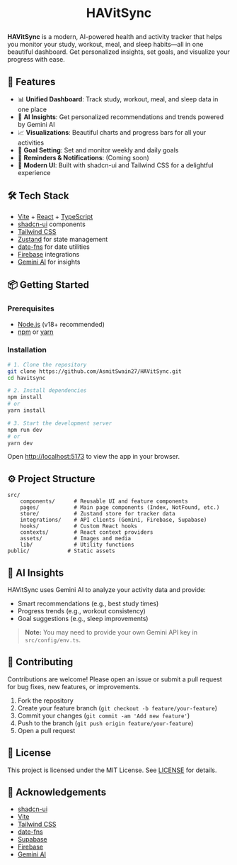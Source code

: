 # <p align="center">HAVitSync</p>

**HAVitSync** is a modern, AI-powered health and activity tracker that helps you monitor your study, workout, meal, and sleep habits—all in one beautiful dashboard. Get personalized insights, set goals, and visualize your progress with ease.

<!-- ![HAVitSync Dashboard Screenshot](public/placeholder.svg) -->

## 🚀 Features

- 📊 **Unified Dashboard**: Track study, workout, meal, and sleep data in one place
- 🤖 **AI Insights**: Get personalized recommendations and trends powered by Gemini AI
- 📈 **Visualizations**: Beautiful charts and progress bars for all your activities
- 🎯 **Goal Setting**: Set and monitor weekly and daily goals
- 🔔 **Reminders & Notifications**: (Coming soon)
- 🌙 **Modern UI**: Built with shadcn-ui and Tailwind CSS for a delightful experience

## 🛠️ Tech Stack

- [Vite](https://vitejs.dev/) + [React](https://react.dev/) + [TypeScript](https://www.typescriptlang.org/)
- [shadcn-ui](https://ui.shadcn.com/) components
- [Tailwind CSS](https://tailwindcss.com/)
- [Zustand](https://zustand-demo.pmnd.rs/) for state management
- [date-fns](https://date-fns.org/) for date utilities
- [Firebase](https://firebase.google.com/) integrations
- [Gemini AI](https://ai.google.dev/) for insights

## 📦 Getting Started

### Prerequisites

- [Node.js](https://nodejs.org/) (v18+ recommended)
- [npm](https://www.npmjs.com/) or [yarn](https://yarnpkg.com/)

### Installation

```bash
# 1. Clone the repository
git clone https://github.com/AsmitSwain27/HAVitSync.git
cd havitsync

# 2. Install dependencies
npm install
# or
yarn install

# 3. Start the development server
npm run dev
# or
yarn dev
```

Open [http://localhost:5173](http://localhost:5173) to view the app in your browser.

## ⚙️ Project Structure

```
src/
	components/      # Reusable UI and feature components
	pages/           # Main page components (Index, NotFound, etc.)
	store/           # Zustand store for tracker data
	integrations/    # API clients (Gemini, Firebase, Supabase)
	hooks/           # Custom React hooks
	contexts/        # React context providers
	assets/          # Images and media
	lib/             # Utility functions
public/            # Static assets
```

## 🧠 AI Insights

HAVitSync uses Gemini AI to analyze your activity data and provide:
- Smart recommendations (e.g., best study times)
- Progress trends (e.g., workout consistency)
- Goal suggestions (e.g., sleep improvements)

> **Note:** You may need to provide your own Gemini API key in `src/config/env.ts`.

## 📝 Contributing

Contributions are welcome! Please open an issue or submit a pull request for bug fixes, new features, or improvements.

1. Fork the repository
2. Create your feature branch (`git checkout -b feature/your-feature`)
3. Commit your changes (`git commit -am 'Add new feature'`)
4. Push to the branch (`git push origin feature/your-feature`)
5. Open a pull request

## 📄 License

This project is licensed under the MIT License. See [LICENSE](LICENSE) for details.

## 🙏 Acknowledgements

- [shadcn-ui](https://ui.shadcn.com/)
- [Vite](https://vitejs.dev/)
- [Tailwind CSS](https://tailwindcss.com/)
- [date-fns](https://date-fns.org/)
- [Supabase](https://supabase.com/)
- [Firebase](https://firebase.google.com/)
- [Gemini AI](https://ai.google.dev/)
